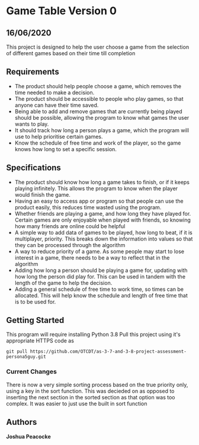 # Game Table Version 0

## 16/06/2020
This project is designed to help the user choose a game from the selection of different games based on their time till completion

## Requirements
- The product should help people choose a game, which removes the time needed to make a decision.
- The product should be accessible to people who play games, so that anyone can have their time saved.
- Being able to add and remove games that are currently being played should be possible, allowing the program to know what games the user wants to play.
- It should track how long a person plays a game, which the program will use to help prioritise certain games.
- Know the schedule of free time and work of the player, so the game knows how long to set a specific session.

## Specifications
- The product should know how long a game takes to finish, or if it keeps playing infinitely. This allows the program to know when the player would finish the game.
- Having an easy to access app or program so that people can use the product easily, this reduces time wasted using the program.
- Whether friends are playing a game, and how long they have played for. Certain games are only enjoyable when played with friends, so knowing how many friends are online could be helpful
- A simple way to add data of games to be played, how long to beat, if it is multiplayer, priority. This breaks down the information into values so that they can be processed through the algorithm
- A way to reduce priority of a game. As some people may start to lose interest in a game, there needs to be a way to reflect that in the algorithm
- Adding how long a person should be playing a game for, updating with how long the person did play for. This can be used in tandem with the length of the game to help the decision.
- Adding a general schedule of free time to work time, so times can be allocated. This will help know the schedule and length of free time that is to be used for.

## Getting Started

This program will require installing Python 3.8
Pull this project using it's appropriate HTTPS code as

```
git pull https://github.com/OTCDT/as-3-7-and-3-8-project-assessment-persona5guy.git
```

### Current Changes

There is now a very simple sorting process based on the true priority only, using a key in the sort function.
This was decieded on as opposed to inserting the next section in the sorted section as that option was too complex. It was easier to just use the built in sort function



## Authors
**Joshua Peacocke**
